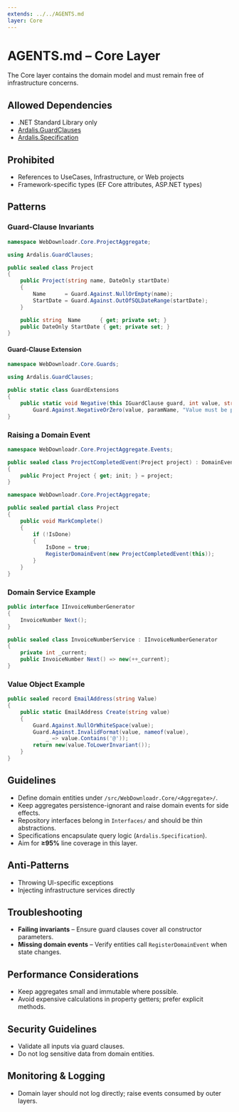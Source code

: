 ```yaml
---
extends: ../../AGENTS.md
layer: Core
---
```


# AGENTS.md – Core Layer

The Core layer contains the domain model and must remain free of infrastructure concerns.

## Allowed Dependencies
- .NET Standard Library only
- [Ardalis.GuardClauses](https://github.com/ardalis/GuardClauses)
- [Ardalis.Specification](https://github.com/ardalis/Specification)

## Prohibited
- References to UseCases, Infrastructure, or Web projects
- Framework-specific types (EF Core attributes, ASP.NET types)

## Patterns

### Guard-Clause Invariants

```csharp
namespace WebDownloadr.Core.ProjectAggregate;

using Ardalis.GuardClauses;

public sealed class Project
{
    public Project(string name, DateOnly startDate)
    {
        Name      = Guard.Against.NullOrEmpty(name);
        StartDate = Guard.Against.OutOfSQLDateRange(startDate);
    }

    public string  Name      { get; private set; }
    public DateOnly StartDate { get; private set; }
}
```

#### Guard-Clause Extension

```csharp
namespace WebDownloadr.Core.Guards;

using Ardalis.GuardClauses;

public static class GuardExtensions
{
    public static void Negative(this IGuardClause guard, int value, string paramName) =>
        Guard.Against.NegativeOrZero(value, paramName, "Value must be positive.");
}
```

### Raising a Domain Event

```csharp
namespace WebDownloadr.Core.ProjectAggregate.Events;

public sealed class ProjectCompletedEvent(Project project) : DomainEventBase
{
    public Project Project { get; init; } = project;
}
```

```csharp
namespace WebDownloadr.Core.ProjectAggregate;

public sealed partial class Project
{
    public void MarkComplete()
    {
        if (!IsDone)
        {
            IsDone = true;
            RegisterDomainEvent(new ProjectCompletedEvent(this));
        }
    }
}
```

### Domain Service Example

```csharp
public interface IInvoiceNumberGenerator
{
    InvoiceNumber Next();
}

public sealed class InvoiceNumberService : IInvoiceNumberGenerator
{
    private int _current;
    public InvoiceNumber Next() => new(++_current);
}
```

### Value Object Example

```csharp
public sealed record EmailAddress(string Value)
{
    public static EmailAddress Create(string value)
    {
        Guard.Against.NullOrWhiteSpace(value);
        Guard.Against.InvalidFormat(value, nameof(value),
            _ => value.Contains('@'));
        return new(value.ToLowerInvariant());
    }
}
```

## Guidelines
- Define domain entities under `/src/WebDownloadr.Core/<Aggregate>/`.
- Keep aggregates persistence-ignorant and raise domain events for side effects.
- Repository interfaces belong in `Interfaces/` and should be thin abstractions.
- Specifications encapsulate query logic (`Ardalis.Specification`).
- Aim for **≥95%** line coverage in this layer.

## Anti‑Patterns
- Throwing UI-specific exceptions
- Injecting infrastructure services directly

## Troubleshooting
- **Failing invariants** – Ensure guard clauses cover all constructor parameters.
- **Missing domain events** – Verify entities call `RegisterDomainEvent` when state changes.

## Performance Considerations
- Keep aggregates small and immutable where possible.
- Avoid expensive calculations in property getters; prefer explicit methods.

## Security Guidelines
- Validate all inputs via guard clauses.
- Do not log sensitive data from domain entities.

## Monitoring & Logging
- Domain layer should not log directly; raise events consumed by outer layers.
